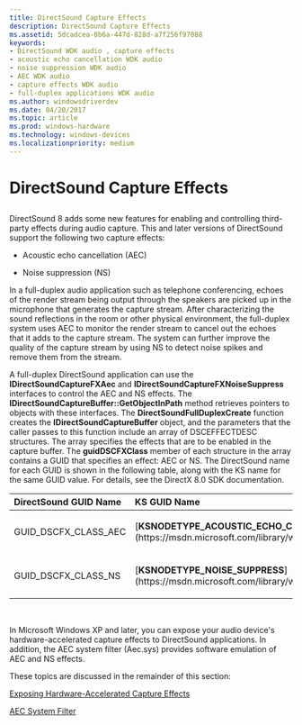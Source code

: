 ```yaml
---
title: DirectSound Capture Effects
description: DirectSound Capture Effects
ms.assetid: 5dcadcea-0b6a-447d-828d-a7f256f97088
keywords:
- DirectSound WDK audio , capture effects
- acoustic echo cancellation WDK audio
- noise suppression WDK audio
- AEC WDK audio
- capture effects WDK audio
- full-duplex applications WDK audio
ms.author: windowsdriverdev
ms.date: 04/20/2017
ms.topic: article
ms.prod: windows-hardware
ms.technology: windows-devices
ms.localizationpriority: medium
---
```


# DirectSound Capture Effects


## <span id="directsound_capture_effects"></span><span id="DIRECTSOUND_CAPTURE_EFFECTS"></span>


DirectSound 8 adds some new features for enabling and controlling third-party effects during audio capture. This and later versions of DirectSound support the following two capture effects:

-   Acoustic echo cancellation (AEC)

-   Noise suppression (NS)

In a full-duplex audio application such as telephone conferencing, echoes of the render stream being output through the speakers are picked up in the microphone that generates the capture stream. After characterizing the sound reflections in the room or other physical environment, the full-duplex system uses AEC to monitor the render stream to cancel out the echoes that it adds to the capture stream. The system can further improve the quality of the capture stream by using NS to detect noise spikes and remove them from the stream.

A full-duplex DirectSound application can use the **IDirectSoundCaptureFXAec** and **IDirectSoundCaptureFXNoiseSuppress** interfaces to control the AEC and NS effects. The **IDirectSoundCaptureBuffer::GetObjectInPath** method retrieves pointers to objects with these interfaces. The **DirectSoundFullDuplexCreate** function creates the **IDirectSoundCaptureBuffer** object, and the parameters that the caller passes to this function include an array of DSCEFFECTDESC structures. The array specifies the effects that are to be enabled in the capture buffer. The **guidDSCFXClass** member of each structure in the array contains a GUID that specifies an effect: AEC or NS. The DirectSound name for each GUID is shown in the following table, along with the KS name for the same GUID value. For details, see the DirectX 8.0 SDK documentation.

<table>
<colgroup>
<col width="50%" />
<col width="50%" />
</colgroup>
<thead>
<tr class="header">
<th align="left">DirectSound GUID Name</th>
<th align="left">KS GUID Name</th>
</tr>
</thead>
<tbody>
<tr class="odd">
<td align="left"><p>GUID_DSCFX_CLASS_AEC</p></td>
<td align="left"><p>[<strong>KSNODETYPE_ACOUSTIC_ECHO_CANCEL</strong>](https://msdn.microsoft.com/library/windows/hardware/ff537150)</p></td>
</tr>
<tr class="even">
<td align="left"><p>GUID_DSCFX_CLASS_NS</p></td>
<td align="left"><p>[<strong>KSNODETYPE_NOISE_SUPPRESS</strong>](https://msdn.microsoft.com/library/windows/hardware/ff537182)</p></td>
</tr>
</tbody>
</table>

 

In Microsoft Windows XP and later, you can expose your audio device's hardware-accelerated capture effects to DirectSound applications. In addition, the AEC system filter (Aec.sys) provides software emulation of AEC and NS effects.

These topics are discussed in the remainder of this section:

[Exposing Hardware-Accelerated Capture Effects](exposing-hardware-accelerated-capture-effects.md)

[AEC System Filter](aec-system-filter.md)

 

 




